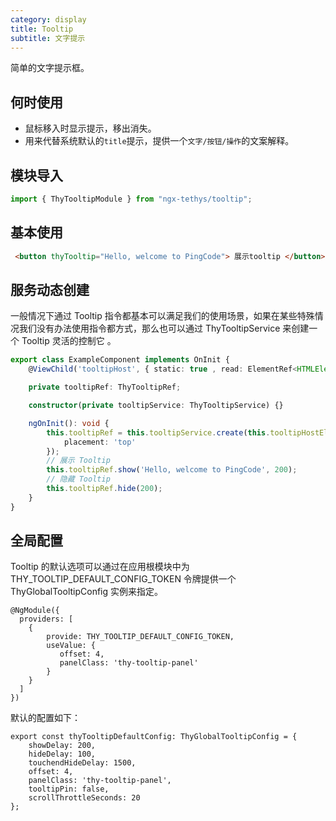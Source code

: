 ```yaml
---
category: display
title: Tooltip
subtitle: 文字提示
---
```


<alert>简单的文字提示框。</alert>

## 何时使用
- 鼠标移入时显示提示，移出消失。
- 用来代替系统默认的`title`提示，提供一个`文字/按钮/操作`的文案解释。

## 模块导入
```ts
import { ThyTooltipModule } from "ngx-tethys/tooltip";
```

## 基本使用
``` html
 <button thyTooltip="Hello, welcome to PingCode"> 展示tooltip </button>
```

## 服务动态创建
一般情况下通过 Tooltip 指令都基本可以满足我们的使用场景，如果在某些特殊情况我们没有办法使用指令都方式，那么也可以通过 ThyTooltipService 来创建一个 Tooltip 灵活的控制它 。
``` ts
export class ExampleComponent implements OnInit {
    @ViewChild('tooltipHost', { static: true , read: ElementRef<HTMLElement>}) tooltipHostElementRef: ElementRef<HTMLElement>;

    private tooltipRef: ThyTooltipRef;

    constructor(private tooltipService: ThyTooltipService) {}

    ngOnInit(): void {
        this.tooltipRef = this.tooltipService.create(this.tooltipHostElementRef, {
            placement: 'top'
        });
        // 展示 Tooltip
        this.tooltipRef.show('Hello, welcome to PingCode', 200);
        // 隐藏 Tooltip 
        this.tooltipRef.hide(200);
    }
}

```

## 全局配置
Tooltip 的默认选项可以通过在应用根模块中为 THY_TOOLTIP_DEFAULT_CONFIG_TOKEN 令牌提供一个 ThyGlobalTooltipConfig 实例来指定。
```
@NgModule({
  providers: [
    { 
        provide: THY_TOOLTIP_DEFAULT_CONFIG_TOKEN, 
        useValue: {
           offset: 4,
           panelClass: 'thy-tooltip-panel'
        }
    }
  ]
})
```
默认的配置如下：
```
export const thyTooltipDefaultConfig: ThyGlobalTooltipConfig = {
    showDelay: 200,
    hideDelay: 100,
    touchendHideDelay: 1500,
    offset: 4,
    panelClass: 'thy-tooltip-panel',
    tooltipPin: false,
    scrollThrottleSeconds: 20
};

```

<examples />
